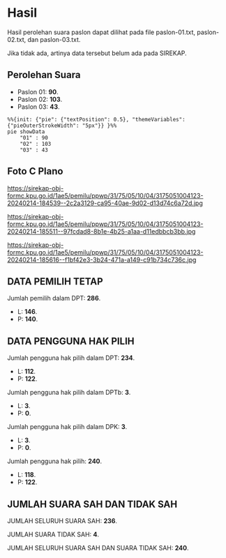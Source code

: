 # Hasil

Hasil perolehan suara paslon dapat dilihat pada file paslon-01.txt, paslon-02.txt, dan paslon-03.txt.

Jika tidak ada, artinya data tersebut belum ada pada SIREKAP.

## Perolehan Suara

 * Paslon 01: **90**.
 * Paslon 02: **103**.
 * Paslon 03: **43**.

```mermaid
%%{init: {"pie": {"textPosition": 0.5}, "themeVariables": {"pieOuterStrokeWidth": "5px"}} }%%
pie showData
    "01" : 90
    "02" : 103
    "03" : 43
```
## Foto C Plano

https://sirekap-obj-formc.kpu.go.id/1ae5/pemilu/ppwp/31/75/05/10/04/3175051004123-20240214-184539--2c2a3129-ca95-40ae-9d02-d13d74c6a72d.jpg

https://sirekap-obj-formc.kpu.go.id/1ae5/pemilu/ppwp/31/75/05/10/04/3175051004123-20240214-185511--97fcdad8-8b1e-4b25-a1aa-d11edbbcb3bb.jpg

https://sirekap-obj-formc.kpu.go.id/1ae5/pemilu/ppwp/31/75/05/10/04/3175051004123-20240214-185616--f1bf42e3-3b24-471a-a149-c91b734c736c.jpg

## DATA PEMILIH TETAP

Jumlah pemilih dalam DPT: **286**.
 * L: **146**.
 * P: **140**.

## DATA PENGGUNA HAK PILIH

Jumlah pengguna hak pilih dalam DPT: **234**.
 * L: **112**.
 * P: **122**.

Jumlah pengguna hak pilih dalam DPTb: **3**.
 * L: **3**.
 * P: **0**.

Jumlah pengguna hak pilih dalam DPK: **3**.
 * L: **3**.
 * P: **0**.

Jumlah pengguna hak pilih: **240**.
 * L: **118**.
 * P: **122**.

## JUMLAH SUARA SAH DAN TIDAK SAH

JUMLAH SELURUH SUARA SAH: **236**.

JUMLAH SUARA TIDAK SAH: **4**.

JUMLAH SELURUH SUARA SAH DAN SUARA TIDAK SAH: **240**.
